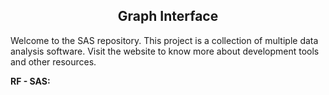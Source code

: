 <div  align="center">
<h2>Graph Interface</h2>
</div>
<p>Welcome to the SAS repository. This project is a collection of multiple data analysis software. Visit the website to know more about development tools and other resources.</p>

<p><strong>RF - SAS:</strong><br/></p>
